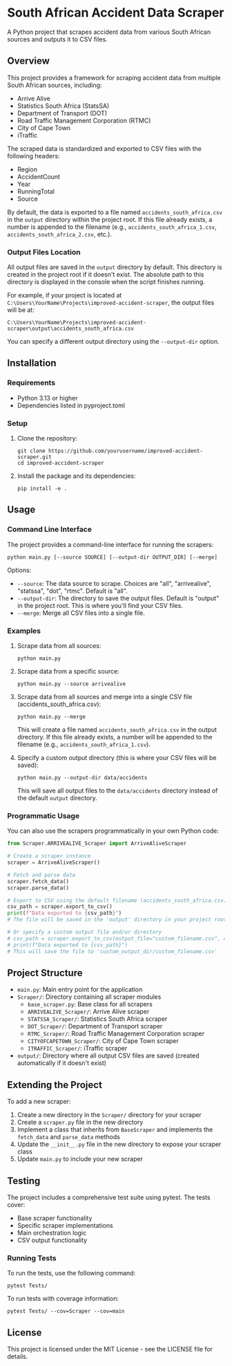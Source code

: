 # South African Accident Data Scraper

A Python project that scrapes accident data from various South African sources and outputs it to CSV files.

## Overview

This project provides a framework for scraping accident data from multiple South African sources, including:

- Arrive Alive
- Statistics South Africa (StatsSA)
- Department of Transport (DOT)
- Road Traffic Management Corporation (RTMC)
- City of Cape Town
- iTraffic

The scraped data is standardized and exported to CSV files with the following headers:
- Region
- AccidentCount
- Year
- RunningTotal
- Source

By default, the data is exported to a file named `accidents_south_africa.csv` in the `output` directory within the project root. If this file already exists, a number is appended to the filename (e.g., `accidents_south_africa_1.csv`, `accidents_south_africa_2.csv`, etc.).

### Output Files Location

All output files are saved in the `output` directory by default. This directory is created in the project root if it doesn't exist. The absolute path to this directory is displayed in the console when the script finishes running.

For example, if your project is located at `C:\Users\YourName\Projects\improved-accident-scraper`, the output files will be at:
```
C:\Users\YourName\Projects\improved-accident-scraper\output\accidents_south_africa.csv
```

You can specify a different output directory using the `--output-dir` option.

## Installation

### Requirements

- Python 3.13 or higher
- Dependencies listed in pyproject.toml

### Setup

1. Clone the repository:
   ```
   git clone https://github.com/yourusername/improved-accident-scraper.git
   cd improved-accident-scraper
   ```

2. Install the package and its dependencies:
   ```
   pip install -e .
   ```

## Usage

### Command Line Interface

The project provides a command-line interface for running the scrapers:

```
python main.py [--source SOURCE] [--output-dir OUTPUT_DIR] [--merge]
```

Options:
- `--source`: The data source to scrape. Choices are "all", "arrivealive", "statssa", "dot", "rtmc". Default is "all".
- `--output-dir`: The directory to save the output files. Default is "output" in the project root. This is where you'll find your CSV files.
- `--merge`: Merge all CSV files into a single file.

### Examples

1. Scrape data from all sources:
   ```
   python main.py
   ```

2. Scrape data from a specific source:
   ```
   python main.py --source arrivealive
   ```

3. Scrape data from all sources and merge into a single CSV file (accidents_south_africa.csv):
   ```
   python main.py --merge
   ```
   This will create a file named `accidents_south_africa.csv` in the output directory. If this file already exists, a number will be appended to the filename (e.g., `accidents_south_africa_1.csv`).

4. Specify a custom output directory (this is where your CSV files will be saved):
   ```
   python main.py --output-dir data/accidents
   ```
   This will save all output files to the `data/accidents` directory instead of the default `output` directory.

### Programmatic Usage

You can also use the scrapers programmatically in your own Python code:

```python
from Scraper.ARRIVEALIVE_Scraper import ArriveAliveScraper

# Create a scraper instance
scraper = ArriveAliveScraper()

# Fetch and parse data
scraper.fetch_data()
scraper.parse_data()

# Export to CSV using the default filename (accidents_south_africa.csv) in the default output directory
csv_path = scraper.export_to_csv()
print(f"Data exported to {csv_path}")
# The file will be saved in the 'output' directory in your project root

# Or specify a custom output file and/or directory
# csv_path = scraper.export_to_csv(output_file="custom_filename.csv", output_dir="custom_output_dir")
# print(f"Data exported to {csv_path}")
# This will save the file to 'custom_output_dir/custom_filename.csv'
```

## Project Structure

- `main.py`: Main entry point for the application
- `Scraper/`: Directory containing all scraper modules
  - `base_scraper.py`: Base class for all scrapers
  - `ARRIVEALIVE_Scraper/`: Arrive Alive scraper
  - `STATSSA_Scraper/`: Statistics South Africa scraper
  - `DOT_Scraper/`: Department of Transport scraper
  - `RTMC_Scraper/`: Road Traffic Management Corporation scraper
  - `CITYOFCAPETOWN_Scraper/`: City of Cape Town scraper
  - `ITRAFFIC_Scraper/`: iTraffic scraper
- `output/`: Directory where all output CSV files are saved (created automatically if it doesn't exist)

## Extending the Project

To add a new scraper:

1. Create a new directory in the `Scraper/` directory for your scraper
2. Create a `scraper.py` file in the new directory
3. Implement a class that inherits from `BaseScraper` and implements the `fetch_data` and `parse_data` methods
4. Update the `__init__.py` file in the new directory to expose your scraper class
5. Update `main.py` to include your new scraper

## Testing

The project includes a comprehensive test suite using pytest. The tests cover:

- Base scraper functionality
- Specific scraper implementations
- Main orchestration logic
- CSV output functionality

### Running Tests

To run the tests, use the following command:

```
pytest Tests/
```

To run tests with coverage information:

```
pytest Tests/ --cov=Scraper --cov=main
```

## License

This project is licensed under the MIT License - see the LICENSE file for details.
